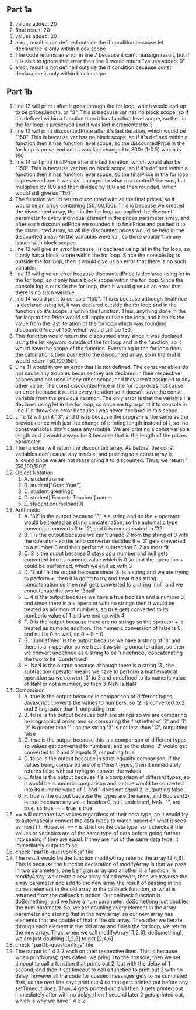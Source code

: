 ## Part 1a 

1. values added: 20
2. final result: 20
3. values added: 20
4. error, result is not defined outside the if condition because let declarance is only within block scope
5. The code returns an error in line 7 because it can't reassign result, but if it is able to ignore that error then line 9 would return "values added: 0"
6. error, result is not defined outside the if condition because const declarance is only within block scope

## Part 1b
1. line 12 will print i after it goes through the for loop, which would end up to be prices.length, or "3". This is because var has no block scope, so if it's defined within a function then it has function level scope, so the i in the for loop is preserved and it was last incremented to 3
2. line 13 will print discountedPrice after it's last iteration, which would be "150". This is because var has no block scope, so if it's defined within a function then it has function level scope, so the discountedPrice in the for loop is preserved and it was last changed to 300*(1-0.5) which is 150
3. line 14 will print finalPrice after it's last iteration, which would also be "150". This is because var has no block scope, so if it's defined within a function then it has function level scope, so the finalPrice in the for loop is preserved and it was last changed to what discountedPrice was, but multiplied by 100 and then divided by 100 and then rounded, which would still give us "150".
4. The function would return discounted with all the final prices, so it would be an array containing [50,100,150]. This is because we created the discounted array, then in the for loop we applied the discount parameter to every individual element in the prices parameter array, and after each discountedPrice we rounded it to finalPrice and pushed it to the discounted array, so all the discounted prices would be held in the discounted array. All the vairables were var, so there wouldn't be any issues with block scopes.
5. line 12 will give an error because i is declared using let in the for loop, so it only has a block scope within the for loop. Since the console.log is outside the for loop, then it would give us an error that there is no such variable.
6.  line 13 will give an error because discountedPrice is declared using let in the for loop, so it only has a block scope within the for loop. Since the console.log is outside the for loop, then it would give us an error that there is no such variable
7.  line 14 would print to console "150". This is because although finalPrice is declared using let, it was declared outside the for loop and in the function so it's scope is within the function. Thus, anything done in the for loop to finalPrice would still apply outside the loop, and it holds the value from the last iteration of the for loop which was rounding discountedPrice of 150, which would still be 150.
8.  This function would return the discounted array since it was declared using the let keyword outside of the for loop and in the function, so it would have the scope of the function. Everything in the for loop does the calculations then pushed to the discounted array, so in the end it would return [50,100,150].
9.  Line 11 would throw an error that i is not defined. The const variables do not cause any troubles because they are declared in their respective scopes and not used in any other scope, and they aren't assigned to any other value. The const discountedPrice in the for loop does not cause an error because it resets every iteration so it doesn't save the const variable from the previous iteration. The only error is that the variable i is declared using let in the for loop, so once we try to print it to console in line 11 it throws an error because i was never declared in this scope.
10. Line 12 will print "3", and this is because the program is the same as the previous once with just the change of printing length instead of i, so the const variables don't cause any trouble. We are printing a const variable length and it would always be 3 because that is the length of the prices parameter.
11. The function will return the discounted array. As before, the const variables don't cause any trouble, and pushing to a const array is allowed since we are not reassigning it to discounted. Thus, we return "[50,100,150]"
12. Object Notation
    1.  A. student.name     
    2.  B. student["Grad Year"]     
    3.  C. student.greeting()   
    4.  D. student['Favorite Teacher'].name     
    5.  E. student.courseload[0]
13. Arithmetic
    1.  A. '32' is the output because '3' is a string and so the + operator would be treated as string concatenation, so the automatic type conversion converts 2 to '2', and it is concatenated to '32'
    2.  B. 1 is the output because we can't unadd 2 from the string of 3 with the operator - so the auto converter decides the '3' gets converted to a number 3 and then performs subtraction 3-2 as most fit
    3.  C. 3 is the ouput because 3 stays as a number and null gets converted into its numeric value which is 0 so that the operation + could be performed, which we end up with 3
    4.  D. '3null' is the output because since '3' is a string and we are trying to perform +, then it is going to try and treat it as string concatenation so then null gets converted to a string 'null' and we concatenate the two to '3null'
    5.  E. 4 is the output because we have a true boolean and a number 3, and since there is a + operator with no strings then it would be treated as addition of numbers, so true gets converted to its numberic value of 1 and we end up with 4
    6.  F. 0 is the output because there are no strings so the operator + is treated as numeric addition. The numeric conversion of false is 0 and null is 0 as well, so 0 + 0 = 0.
    7.  G. '3undefined' is the output because we have a string of '3' and there is a + operator so we treat it as string concatenation, so then we convert undefined as a string to be 'undefined', concatenating the two to be '3undefined'
    8.  H. NaN is the output because although there is a string '3', the subtraction operator means we have to perform a mathematical operation so we convert '3' to 3 and undefined to its numeric value of NaN or not a number, so then 3-NaN is NaN
14. Comparison
    1.  A. true is the output because in comparison of different types, Javascript converts the values to numbers, so '2' is converted to 2 and 2 is greater than 1, outputting true
    2.  B. false is the output because both are strings so we are comparing lexicographical order, and so comparing the first letter of '2' and '1', '2' is greater than '1', so the string '2' is not less than '12', outputting false
    3.  C. true is the output because this is a comparison of different types, so values get converted to numbers, and so the string '2' would get converted to 2 and 2 equals 2, outputting true
    4.  D. false is the output because in strict equality comparison, if the values being compared are of different types, then it immediately returns false without trying to convert the values
    5.  E. false is the output because it's a comparison of different types, so it would be a numeric comparison and so true would be converted into its numeric value of 1, and 1 does not equal 2, outputting false
    6.  F. true is the output because the types are the same, and Boolean(2) is true because any value besides 0, null, undefined, NaN, "", are true, so true === true is true
15. == will compare two values regardless of their data type, so it would try to automatically convert the data types to match based on what it sees as most fit. However, === is strict on the data type, so it checks if the values or variables are of the same type of data before going further into seeing if they are equal. If they are not of the same data type, it immediately outputs false.
16. check "part1b-question16.js" file
17. The result would be the function modifyArray returns the array [2,4,6]. This is because the function declaration of modifyArray is that we pass in two parameters, one being an array and another is a function. In modifyArray, we create a new array called newArr, then we traverse the array parameter and add to the new array the result of passing in the current element in the old array to the callback function, or what is returned from the callback function. Our callback function is doSomething, and we have a num parameter. doSomething just doubles the num parameter. So, we are doubling every element in the array parameter and storing that in the new array, so our new array has elements that are double of that in the old array. Then after we iterate through each element in the old array and finish the for loop, we return the new array. Thus, when we call modifyArray([1,2,3], doSomething), we are just doubling [1,2,3] to get [2,4,6]
18. check "part1b-question18.js" file
19. The output is 1 4 3 2 each on their respective lines. This is because when printNums() gets called, we pring 1 to the console, then we set timeout to call a function that prints out 2, but with the delay of 1 second, and then it set timeout to call a function to print out 3 with no delay, however all the code for queued messages gets to be completed first, so the next line says print out 4 so that gets printed out before any setTimeout does. Thus, 4 gets printed out and then 3 gets printed out immediately after with no delay, then 1 second later 2 gets printed out, which is why we have 1 4 3 2.